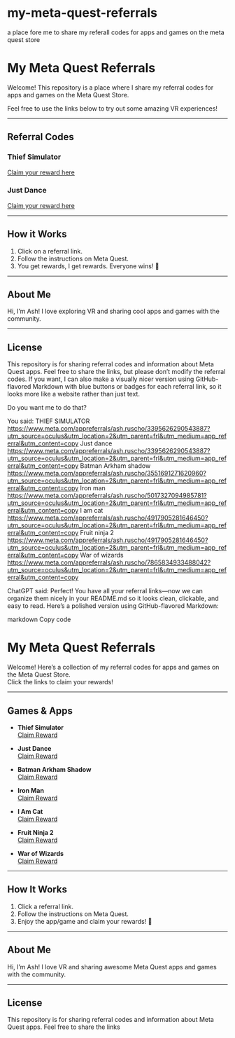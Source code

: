 # my-meta-quest-referrals
a place fore me to share my referall codes for apps and games on the meta quest store
# My Meta Quest Referrals

Welcome! This repository is a place where I share my referral codes for apps and games on the Meta Quest Store.  

Feel free to use the links below to try out some amazing VR experiences!

---

## Referral Codes

### Thief Simulator
[Claim your reward here](https://www.meta.com/appreferrals/ash.ruscho/3395626290543887?utm_source=oculus&utm_location=2&utm_parent=frl&utm_medium=app_referral&utm_content=copy)

### Just Dance
[Claim your reward here](https://www.meta.com/appreferrals/ash.ruscho/339562629054388?utm_source=oculus&utm_location=2&utm_parent=frl&utm_medium=app_referral&utm_content=copy)

---

## How it Works

1. Click on a referral link.
2. Follow the instructions on Meta Quest.
3. You get rewards, I get rewards. Everyone wins! 🎉

---

## About Me

Hi, I’m Ash! I love exploring VR and sharing cool apps and games with the community.  

---

## License

This repository is for sharing referral codes and information about Meta Quest apps. Feel free to share the links, but please don’t modify the referral codes.
If you want, I can also make a visually nicer version using GitHub-flavored Markdown with blue buttons or badges for each referral link, so it looks more like a website rather than just text.

Do you want me to do that?







You said:
THIEF SIMULATOR https://www.meta.com/appreferrals/ash.ruscho/3395626290543887?utm_source=oculus&utm_location=2&utm_parent=frl&utm_medium=app_referral&utm_content=copy Just dance https://www.meta.com/appreferrals/ash.ruscho/3395626290543887?utm_source=oculus&utm_location=2&utm_parent=frl&utm_medium=app_referral&utm_content=copy Batman Arkham shadow https://www.meta.com/appreferrals/ash.ruscho/3551691271620960?utm_source=oculus&utm_location=2&utm_parent=frl&utm_medium=app_referral&utm_content=copy Iron man https://www.meta.com/appreferrals/ash.ruscho/5017327094985781?utm_source=oculus&utm_location=2&utm_parent=frl&utm_medium=app_referral&utm_content=copy I am cat https://www.meta.com/appreferrals/ash.ruscho/4917905281646450?utm_source=oculus&utm_location=2&utm_parent=frl&utm_medium=app_referral&utm_content=copy Fruit ninja 2 https://www.meta.com/appreferrals/ash.ruscho/4917905281646450?utm_source=oculus&utm_location=2&utm_parent=frl&utm_medium=app_referral&utm_content=copy War of wizards https://www.meta.com/appreferrals/ash.ruscho/7865834933488042?utm_source=oculus&utm_location=2&utm_parent=frl&utm_medium=app_referral&utm_content=copy


ChatGPT said:
Perfect! You have all your referral links—now we can organize them nicely in your README.md so it looks clean, clickable, and easy to read. Here’s a polished version using GitHub-flavored Markdown:

markdown
Copy code
# My Meta Quest Referrals

Welcome! Here’s a collection of my referral codes for apps and games on the Meta Quest Store.  
Click the links to claim your rewards!

---

## Games & Apps

- **Thief Simulator**  
[Claim Reward](https://www.meta.com/appreferrals/ash.ruscho/3395626290543887?utm_source=oculus&utm_location=2&utm_parent=frl&utm_medium=app_referral&utm_content=copy)

- **Just Dance**  
[Claim Reward](https://www.meta.com/appreferrals/ash.ruscho/3395626290543887?utm_source=oculus&utm_location=2&utm_parent=frl&utm_medium=app_referral&utm_content=copy)

- **Batman Arkham Shadow**  
[Claim Reward](https://www.meta.com/appreferrals/ash.ruscho/3551691271620960?utm_source=oculus&utm_location=2&utm_parent=frl&utm_medium=app_referral&utm_content=copy)

- **Iron Man**  
[Claim Reward](https://www.meta.com/appreferrals/ash.ruscho/5017327094985781?utm_source=oculus&utm_location=2&utm_parent=frl&utm_medium=app_referral&utm_content=copy)

- **I Am Cat**  
[Claim Reward](https://www.meta.com/appreferrals/ash.ruscho/4917905281646450?utm_source=oculus&utm_location=2&utm_parent=frl&utm_medium=app_referral&utm_content=copy)

- **Fruit Ninja 2**  
[Claim Reward](https://www.meta.com/appreferrals/ash.ruscho/4917905281646450?utm_source=oculus&utm_location=2&utm_parent=frl&utm_medium=app_referral&utm_content=copy)

- **War of Wizards**  
[Claim Reward](https://www.meta.com/appreferrals/ash.ruscho/7865834933488042?utm_source=oculus&utm_location=2&utm_parent=frl&utm_medium=app_referral&utm_content=copy)

---

## How It Works

1. Click a referral link.  
2. Follow the instructions on Meta Quest.  
3. Enjoy the app/game and claim your rewards! 🎉  

---

## About Me

Hi, I’m Ash! I love VR and sharing awesome Meta Quest apps and games with the community.  

---

## License

This repository is for sharing referral codes and information about Meta Quest apps. Feel free to share the links
